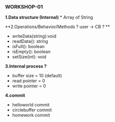 ### WORKSHOP-01

**1.Data structure (Internal)**
	* Array of String

**2.Operations/Behavior/Methods ? user -> CB ? **
  * writeData(string):void
  * readData(): string
  * isFull(): boolean
  * isEmpty(): boolean
  * setSize(int): void
  
**3.Internal process ?**
  * buffer size = 10 (default)
  * read pointer = 0
  * write pointer = 0

**4.commit**
  * helloworld commit
  * circlebuffer commit
  * homework commit
